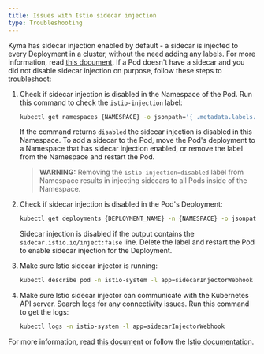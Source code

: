 ```yaml
---
title: Issues with Istio sidecar injection
type: Troubleshooting
---
```



Kyma has sidecar injection enabled by default - a sidecar is injected to every Deployment in a cluster, without the need adding any labels. For more information, read [this document](#details-sidecar-proxy-injection).
If a Pod doesn't have a sidecar and you did not disable sidecar injection on purpose, follow these steps to troubleshoot:

1. Check if sidecar injection is disabled in the Namespace of the Pod. Run this command to check the `istio-injection` label:

    ```bash
    kubectl get namespaces {NAMESPACE} -o jsonpath='{ .metadata.labels.istio-injection }'
    ```

    If the command returns `disabled` the sidecar injection is disabled in this Namespace. To add a sidecar to the Pod, move the Pod's deployment to a Namespace that has sidecar injection enabled, or remove the label from the Namespace and restart the Pod.
    
    >**WARNING:** Removing the `istio-injection=disabled` label from Namespace results in injecting sidecars to all Pods inside of the Namespace.
  
2. Check if sidecar injection is disabled in the Pod's Deployment:

    ```bash
    kubectl get deployments {DEPLOYMENT_NAME} -n {NAMESPACE} -o jsonpath='{ .spec.template.metadata.annotations }'
    ```
   
   Sidecar injection is disabled if the output contains the `sidecar.istio.io/inject:false` line. Delete the label and restart the Pod to enable sidecar injection for the Deployment.
   
3. Make sure Istio sidecar injector is running: 
    
    ```bash
    kubectl describe pod -n istio-system -l app=sidecarInjectorWebhook
    ```

4. Make sure Istio sidecar injector can communicate with the Kubernetes API server. Search logs for any connectivity issues. Run this command to get the logs:

    ```bash
    kubectl logs -n istio-system -l app=sidecarInjectorWebhook
    ```

For more information, read [this document](#details-sidecar-proxy-injection) or follow the [Istio documentation](https://istio.io/docs/ops/common-problems/injection/).
